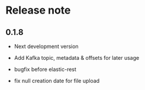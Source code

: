 # Release note

## 0.1.8
* Next development version

* Add Kafka topic, metadata & offsets for later usage

* bugfix before elastic-rest

* fix null creation date for file upload

